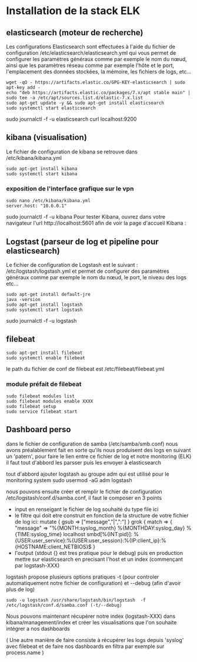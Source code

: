 # Installation de la stack ELK

## elasticsearch (moteur de recherche)
Les configurations Elasticsearch sont effectuées à l'aide du fichier de configuration /etc/elasticsearch/elasticsearch.yml qui vous permet de configurer les paramètres généraux comme par exemple le nom du nœud, ainsi que les paramètres réseau comme par exemple l'hôte et le port, l'emplacement des données stockées, la mémoire, les fichiers de logs, etc... 

    wget -qO - https://artifacts.elastic.co/GPG-KEY-elasticsearch | sudo apt-key add -
    echo "deb https://artifacts.elastic.co/packages/7.x/apt stable main" | sudo tee -a /etc/apt/sources.list.d/elastic-7.x.list
    sudo apt-get update -y && sudo apt-get install elasticsearch
    sudo systemctl start elasticsearch


sudo journalctl -f -u elasticsearch
curl localhost:9200

## kibana (visualisation)
Le fichier de configuration de kibana se retrouve dans /etc/kibana/kibana.yml 
    
    sudo apt-get install kibana
    sudo systemctl start kibana

### exposition de l'interface grafique sur le vpn
    sudo nano /etc/kibana/kibana.yml
    server.host: "10.6.0.1"

sudo journalctl -f -u kibana
Pour tester Kibana, ouvrez dans votre navigateur l'url http://localhost:5601 afin de voir la page d'accueil Kibana :

## Logstast (parseur de log et pipeline pour elasticsearch)

Le fichier de configuration de Logstash est le suivant : /etc/logstash/logstash.yml et permet de configurer des paramètres généraux comme par exemple le nom du nœud, le port, le niveau des logs etc... 

    sudo apt-get install default-jre
    java -version
    sudo apt-get install logstash
    sudo systemctl start logstash

sudo journalctl -f -u logstash

## filebeat 

    sudo apt-get install filebeat
    sudo systemctl enable filebeat

le path du fichier de conf de filebeat est /etc/filebeat/filebeat.yml

### module préfait de filebeat
    
    sudo filebeat modules list
    sudo filebeat modules enable XXXX
    sudo filebeat setup
    sudo service filebeat start



## Dashboard perso

dans le fichier de configuration de samba (/etc/samba/smb.conf) nous avons préalablement fait en sorte qu'ils nous produisent des logs en suivant un 'patern', pour faire le lien entre ce fichier de log et notre monitoring (ELK) il faut tout d'abbord les parsser puis les envoyer à elasticsearch

tout d'abbord ajouter logstash au groupe adm qui est utilisé pour le monitoring system
    sudo usermod -aG adm logstash

nous pouvons ensuite créer et remplir le fichier de configuration /etc/logstash/conf.d/samba.conf, il faut le composer en 3 points
- input en renseigant le fichier de log souhaité du type file ici 
- le filtre qui doit etre construit en fonction de la structure de votre fichier de log ici:
    mutate { gsub => ["message","\|",":"] }
    grok { match => { "message" => "%{MONTH:syslog_month} %{MONTHDAY:syslog_day} %{TIME:syslog_time} localhost smbd\[%{INT:pid}\]: %{USER:user_service}:%{USER:user_session}:%{IP:client_ip}:%{HOSTNAME:client_NETBIOS}$ }
- l'output (stdout {} est tres pratique pour le debug) puis en production mettre sur elasticsearch en precisant l'host et un index (commençant par logstash-XXX)

logstash propose plusieurs options pratiques -t (pour controler automatiquement notre fichier de configuration) et --debug (afin d'avoir plus de log)

    sudo -u logstash /usr/share/logstash/bin/logstash  -f /etc/logstash/conf.d/samba.conf (-t/--debug)

Nous pouvons maintenant récupérer notre index (logstash-XXX) dans kibana/management/index et créer les visualisations que l'on souhaite intégrer a nos dashboards

( Une autre manière de faire consiste à récupérer les logs depuis 'syslog' avec filebeat et de faire nos dashboards en filtra par exemple sur process.name )

